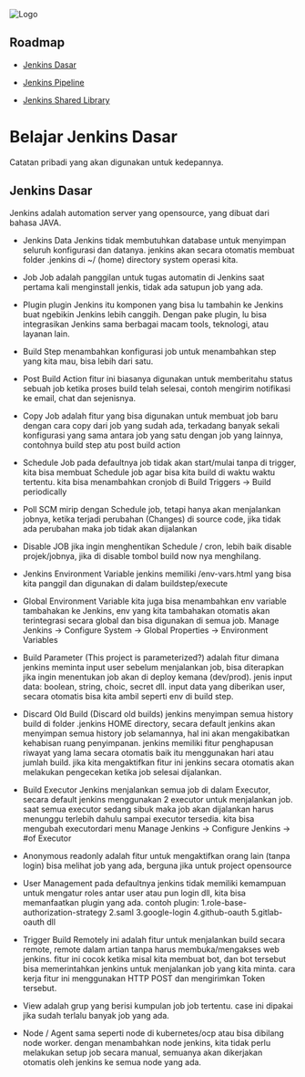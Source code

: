 
![Logo](https://www.jenkins.io/images/logo-title-opengraph.png)
## Roadmap

- [Jenkins Dasar](https://linktodocumentation)

- [Jenkins Pipeline](https://linktodocumentation)

- [Jenkins Shared Library](https://linktodocumentation)


# Belajar Jenkins Dasar 

Catatan pribadi yang akan digunakan untuk kedepannya.

## Jenkins Dasar
 Jenkins adalah automation server yang opensource, yang dibuat dari bahasa JAVA.

- Jenkins Data
Jenkins tidak membutuhkan database untuk menyimpan seluruh konfigurasi dan datanya.
jenkins akan secara otomatis membuat folder .jenkins di ~/ (home) directory system operasi kita.

- Job
Job adalah panggilan untuk tugas automatin di Jenkins
saat pertama kali menginstall jenkis, tidak ada satupun job yang ada.


- Plugin
plugin Jenkins itu komponen yang bisa lu tambahin ke Jenkins buat ngebikin Jenkins lebih canggih.
Dengan pake plugin, lu bisa integrasikan Jenkins sama berbagai macam tools, teknologi, atau layanan lain.

- Build Step
menambahkan konfigurasi job untuk menambahkan step yang kita mau, bisa lebih dari satu.

- Post Build Action
fitur ini biasanya digunakan untuk memberitahu status sebuah job ketika proses build telah selesai, contoh mengirim notifikasi ke email, chat dan sejenisnya.

- Copy Job
adalah fitur yang bisa digunakan untuk membuat job baru dengan cara copy dari job yang sudah ada, terkadang banyak sekali konfigurasi yang sama antara job yang satu dengan job yang lainnya, contohnya build step atu post build action

- Schedule Job
pada defaultnya job tidak akan start/mulai tanpa di trigger, kita bisa membuat Schedule job agar bisa kita build di waktu waktu tertentu.
kita bisa menambahkan cronjob di Build Triggers -> Build periodically

- Poll SCM
mirip dengan Schedule job, tetapi hanya akan menjalankan jobnya, ketika terjadi perubahan (Changes) di source code, jika tidak ada perubahan maka job tidak akan dijalankan

- Disable JOB
jika ingin menghentikan Schedule / cron, lebih baik disable projek/jobnya, jika di disable tombol build now nya menghilang.

- Jenkins Environment Variable
 jenkins memiliki /env-vars.html yang bisa kita panggil dan digunakan di dalam buildstep/execute 

- Global Environment Variable
 kita juga bisa menambahkan env variable tambahakan ke Jenkins, env yang kita tambahakan otomatis akan terintegrasi secara global dan bisa digunakan di semua job.
 Manage Jenkins -> Configure System -> Global Properties -> Environment Variables
 
- Build Parameter (This project is parameterized?)
 adalah fitur dimana jenkins meminta input user sebelum menjalankan job, bisa diterapkan jika ingin menentukan job akan di deploy kemana (dev/prod).
jenis input data: boolean, string, choic, secret dll.
input data yang diberikan user, secara otomatis bisa kita ambil seperti env di build step.

- Discard Old Build (Discard old builds)
jenkins menyimpan semua history build di folder .jenkins HOME directory, secara default jenkins akan menyimpan semua history job selamannya, hal ini akan mengakibatkan kehabisan ruang penyimpanan.
jenkins memiliki fitur penghapusan riwayat yang lama secara otomatis baik itu menggunakan hari atau jumlah build.
jika kita mengaktifkan fitur ini jenkins secara otomatis akan melakukan pengecekan ketika job selesai dijalankan.

- Build Executor
Jenkins menjalankan semua job di dalam Executor, secara default jenkins menggunakan 2 executor untuk menjalankan job.
saat semua executor sedang sibuk maka job akan dijalankan harus menunggu terlebih dahulu sampai executor tersedia.
kita bisa mengubah executordari menu Manage Jenkins -> Configure Jenkins -> #of Executor

- Anonymous readonly
adalah fitur untuk mengaktifkan orang lain (tanpa login) bisa melihat job yang ada, berguna jika untuk project opensource

- User Management
pada defaultnya jenkins tidak memiliki kemampuan untuk mengatur roles antar user atau pun login dll, kita bisa memanfaatkan plugin yang ada.
contoh plugin: 1.role-base-authorization-strategy 2.saml 3.google-login 4.github-oauth 5.gitlab-oauth dll

- Trigger Build Remotely
ini adalah fitur untuk menjalankan build secara remote, remote dalam artian tanpa harus membuka/mengakses web jenkins.
fitur ini cocok ketika misal kita membuat bot, dan bot tersebut bisa memerintahkan jenkins untuk menjalankan job yang kita minta.
cara kerja fitur ini menggunakan HTTP POST dan mengirimkan Token tersebut.

- View
adalah grup yang berisi kumpulan job job tertentu.
case ini dipakai jika sudah terlalu banyak job yang ada.

- Node / Agent
sama seperti node di kubernetes/ocp atau bisa dibilang node worker. dengan menambahkan node jenkins, kita tidak perlu melakukan setup job secara manual, semuanya akan dikerjakan otomatis oleh jenkins ke semua node yang ada.
